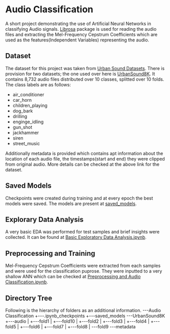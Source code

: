 # Audio Classification
A short project demonstrating the use of Artificial Neural Networks in classifying Audio signals. [Librosa](https://librosa.org/doc/latest/index.html)  package is used for reading the audio files and extracting the Mel-Frequency Cepstrum Coefficients which are used as the features(Independent Variables) representing the audio.

## Dataset
The dataset for this project was taken from [Urban Sound Datasets](https://urbansounddataset.weebly.com/). There is provision for two datasets; the one used over here is [UrbanSound8K](https://urbansounddataset.weebly.com/urbansound8k.html). It contains 8,732 audio files distributed over 10 classes, splitted over 10 folds. The class labels are as follows:
* air_conditioner
* car_horn
* children_playing
* dog_bark
* drilling
* enginge_idling
* gun_shot
* jackhammer
* siren
* street_music

Additionally metadata is provided which contains apt information about the location of each audio file, the timestamps(start and end) they were clipped from original audio. More details can be checked at the above link for the dataset.

## Saved Models
Checkpoints were created during training and at every epoch the best models were saved. The models are present at [saved_models](https://github.com/keew13/AI-Explorations/tree/main/Audio%20Classification/saved_models).

## Explorary Data Analysis
A very basic EDA was performed for test samples and brief insights were collected. It can be found at [Basic Exploratory Data Analysis.ipynb](https://github.com/keew13/AI-Explorations/blob/main/Audio%20Classification/Basic%20Explorary%20Data%20Analysis.ipynb).

## Preprocessing and Training
Mel-Frequency Cepstrum Coefficients were extracted from each samples and were used for the classification puprose. They were inputted to a very shallow ANN which can be checked at [Preprocessing and Audio Classification.ipynb](https://github.com/keew13/AI-Explorations/blob/main/Audio%20Classification/Preprocessing%20and%20Audio%20Classification.ipynb).

## Directory Tree
Following is the hierarchy of folders as an additional information.
\---Audio Classification
    +---.ipynb_checkpoints
    +---saved_models
    \---UrbanSound8K
        +---audio
        |   +---fold1
        |   +---fold10
        |   +---fold2
        |   +---fold3
        |   +---fold4
        |   +---fold5
        |   +---fold6
        |   +---fold7
        |   +---fold8
        |   \---fold9
        \---metadata

